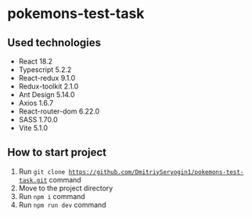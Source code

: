 # pokemons-test-task

## Used technologies

- React 18.2
- Typescript 5.2.2
- React-redux 9.1.0
- Redux-toolkit 2.1.0
- Ant Design 5.14.0
- Axios 1.6.7
- React-router-dom 6.22.0
- SASS 1.70.0
- Vite 5.1.0

## How to start project

1. Run <code>git clone https://github.com/DmitriySeryogin1/pokemons-test-task.git</code> command
2. Move to the project directory
3. Run <code>npm i</code> command
4. Run <code>npm run dev</code> command
